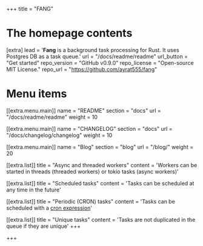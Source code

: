 +++
title = "FANG"


# The homepage contents
[extra]
lead = '<b>Fang</b> is a background task processing for Rust. It uses Postgres DB as a task queue.'
url = "/docs/readme/readme"
url_button = "Get started"
repo_version = "GitHub v0.9.0"
repo_license = "Open-source MIT License."
repo_url = "https://github.com/ayrat555/fang"


# Menu items
[[extra.menu.main]]
name = "README"
section = "docs"
url = "/docs/readme/readme"
weight = 10

[[extra.menu.main]]
name = "CHANGELOG"
section = "docs"
url = "/docs/changelog/changelog"
weight = 10

[[extra.menu.main]]
name = "Blog"
section = "blog"
url = "/blog/"
weight = 20

[[extra.list]]
title = "Async and threaded workers"
content = 'Workers can be started in threads (threaded workers) or tokio tasks (async workers)'

[[extra.list]]
title = "Scheduled tasks"
content = 'Tasks can be scheduled at any time in the future'

[[extra.list]]
title = "Periodic (CRON) tasks"
content = 'Tasks can be scheduled with a <a href="https://docs.oracle.com/cd/E12058_01/doc/doc.1014/e12030/cron_expressions.htm">cron expression</a>'

[[extra.list]]
title = "Unique tasks"
content = 'Tasks are not duplicated in the queue if they are unique'
+++

+++
